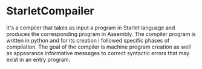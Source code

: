 # StarletCompailer

It's a compiler that takes as input a program in Starlet language and produces the corresponding program in Assembly. The compiler program is written in python and for its creation i followed specific phases of compilation. The goal of the compiler is machine program creation as well as appearance informative messages to correct syntactic errors that may exist in an entry program.
